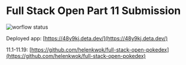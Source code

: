 # Full Stack Open Part 11 Submission

![worflow status](https://github.com/helenkwok/full-stack-open-phonebook/actions/workflows/pipeline.yml/badge.svg)

Deployed app: [https://48y9kj.deta.dev/](https://48y9kj.deta.dev/)

11.1-11.19: [https://github.com/helenkwok/full-stack-open-pokedex](https://github.com/helenkwok/full-stack-open-pokedex)
